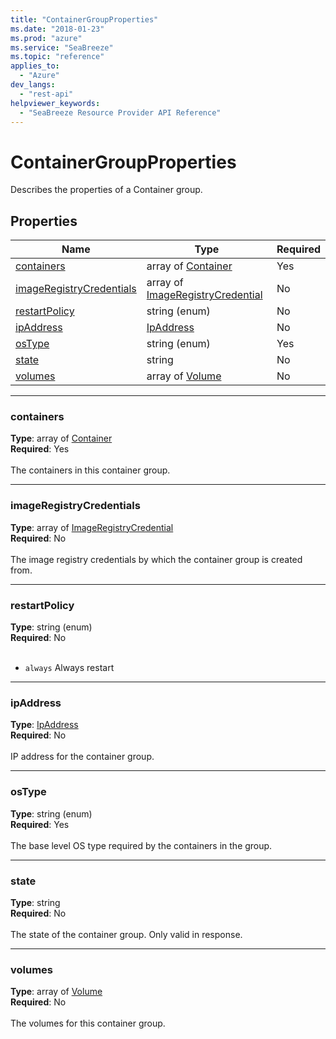 ```yaml
---
title: "ContainerGroupProperties"
ms.date: "2018-01-23"
ms.prod: "azure"
ms.service: "SeaBreeze"
ms.topic: "reference"
applies_to: 
  - "Azure"
dev_langs: 
  - "rest-api"
helpviewer_keywords: 
  - "SeaBreeze Resource Provider API Reference"
---
```

# ContainerGroupProperties

Describes the properties of a Container group.

## Properties
| Name | Type | Required |
| --- | --- | --- |
| [containers](#containers) | array of [Container](seabreeze-model-container.md) | Yes |
| [imageRegistryCredentials](#imageregistrycredentials) | array of [ImageRegistryCredential](seabreeze-model-imageregistrycredential.md) | No |
| [restartPolicy](#restartpolicy) | string (enum) | No |
| [ipAddress](#ipaddress) | [IpAddress](seabreeze-model-ipaddress.md) | No |
| [osType](#ostype) | string (enum) | Yes |
| [state](#state) | string | No |
| [volumes](#volumes) | array of [Volume](seabreeze-model-volume.md) | No |

____
### containers
__Type__: array of [Container](seabreeze-model-container.md) <br/>
__Required__: Yes<br/>
<br/>
The containers in this container group.

____
### imageRegistryCredentials
__Type__: array of [ImageRegistryCredential](seabreeze-model-imageregistrycredential.md) <br/>
__Required__: No<br/>
<br/>
The image registry credentials by which the container group is created from.

____
### restartPolicy
__Type__: string (enum) <br/>
__Required__: No<br/>
<br/>
- `always` Always restart





____
### ipAddress
__Type__: [IpAddress](seabreeze-model-ipaddress.md) <br/>
__Required__: No<br/>
<br/>
IP address for the container group.

____
### osType
__Type__: string (enum) <br/>
__Required__: Yes<br/>
<br/>
The base level OS type required by the containers in the group.




____
### state
__Type__: string <br/>
__Required__: No<br/>
<br/>
The state of the container group. Only valid in response.

____
### volumes
__Type__: array of [Volume](seabreeze-model-volume.md) <br/>
__Required__: No<br/>
<br/>
The volumes for this container group.
